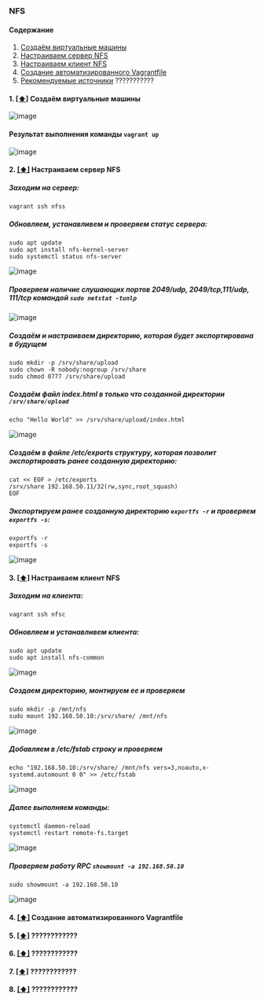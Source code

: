 ### NFS

#### <a name='toc'>Содержание</a>
1. [Создаём виртуальные машины](#create_vm)
2. [Настраиваем сервер NFS](#setting_server)
3. [Настраиваем клиент NFS](#setting_client)
4. [Создание автоматизированного Vagrantfile](#creating_automated)
5. [Рекомендуемые источники](#recommended_sources) ???????????

#### 1. [[⬆]](#toc) <a name='create_vm'>Создаём виртуальные машины</a>
![image](https://github.com/user-attachments/assets/728e5599-fca5-4c2f-9c74-dceae04d6914)

#### Результат выполнения команды `vagrant up`
![image](https://github.com/user-attachments/assets/afdd54d7-0c98-4d4b-ba07-2ecc96d83612)

#### 2. [[⬆]](#toc) <a name='setting_server'>Настраиваем сервер NFS</a>

##### Заходим на сервер:
```
vagrant ssh nfss
```
##### Обновляем, устанавливем и проверяем статус сервера:
```
sudo apt update
sudo apt install nfs-kernel-server
sudo systemctl status nfs-server
```
![image](https://github.com/user-attachments/assets/87315fae-024a-4a4f-b6a1-e4f32aba6847)

##### Проверяем наличие слушающих портов 2049/udp, 2049/tcp,111/udp, 111/tcp командой `sudo netstat -tunlp`
![image](https://github.com/user-attachments/assets/8801c591-c8fb-4f12-a5a7-e5f3454e98ce)

##### Создаём и настраиваем директорию, которая будет экспортирована в будущем
```
sudo mkdir -p /srv/share/upload
sudo chown -R nobody:nogroup /srv/share
sudo chmod 0777 /srv/share/upload
```

##### Создаём файл index.html в только что созданной директории `/srv/share/upload`
```
echo "Hello World" >> /srv/share/upload/index.html
```
![image](https://github.com/user-attachments/assets/1ffe51fa-2252-43e4-ab85-14da0aa0222d)

##### Cоздаём в файле /etc/exports структуру, которая позволит экспортировать ранее созданную директорию:
```
cat << EOF > /etc/exports 
/srv/share 192.168.50.11/32(rw,sync,root_squash)
EOF
```
##### Экспортируем ранее созданную директорию `exportfs -r` и проверяем `exportfs -s`:
```
exportfs -r
exportfs -s
```

![image](https://github.com/user-attachments/assets/0b263e92-221e-4fba-8b7a-fc0806fa7bb2)

#### 3. [[⬆]](#toc) <a name='setting_client'>Настраиваем клиент NFS</a>

##### Заходим на клиента:
```
vagrant ssh nfsс
```
##### Обновляем и устанавливем клиента:
```
sudo apt update
sudo apt install nfs-common
```
![image](https://github.com/user-attachments/assets/fb2706c2-774a-40d6-99a8-4252a53202dd)

##### Создаем директорию, монтируем ее и проверяем
```
sudo mkdir -p /mnt/nfs
sudo mount 192.168.50.10:/srv/share/ /mnt/nfs
```
![image](https://github.com/user-attachments/assets/f70992ad-02e1-43bc-b9c7-dd0a3aaedac6)

##### Добавляем в /etc/fstab строку и проверяем
```
echo "192.168.50.10:/srv/share/ /mnt/nfs vers=3,noauto,x-systemd.automount 0 0" >> /etc/fstab
```
![image](https://github.com/user-attachments/assets/93b3009e-ea9a-448b-b69f-892655988197)

##### Далее выполняем команды:
```
systemctl daemon-reload
systemctl restart remote-fs.target
```
![image](https://github.com/user-attachments/assets/2ac777c8-b8c9-442f-a25c-b9d9a39f917f)

##### Проверяем работу RPC `showmount -a 192.168.50.10`
```
sudo showmount -a 192.168.50.10
```
![image](https://github.com/user-attachments/assets/2e05d650-d7c0-47ae-bbc6-958e7845b868)


#### 4. [[⬆]](#toc) <a name='creating_automated'>Создание автоматизированного Vagrantfile</a>







#### 5. [[⬆]](#toc) <a name='????'>????????????</a>

#### 6. [[⬆]](#toc) <a name='????'>????????????</a>

#### 7. [[⬆]](#toc) <a name='????'>????????????</a>

#### 8. [[⬆]](#toc) <a name='compression'>????????????</a>

